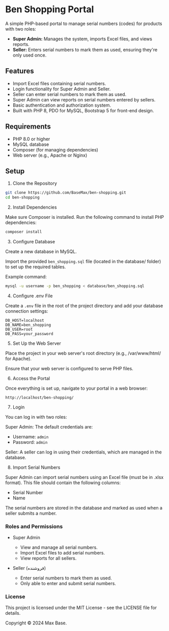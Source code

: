# Ben Shopping Portal

A simple PHP-based portal to manage serial numbers (codes) for products with two roles:

- **Super Admin:** Manages the system, imports Excel files, and views reports.
- **Seller:** Enters serial numbers to mark them as used, ensuring they're only used once.

## Features

- Import Excel files containing serial numbers.
- Login functionality for Super Admin and Seller.
- Seller can enter serial numbers to mark them as used.
- Super Admin can view reports on serial numbers entered by sellers.
- Basic authentication and authorization system.
- Built with PHP 8, PDO for MySQL, Bootstrap 5 for front-end design.

## Requirements

- PHP 8.0 or higher
- MySQL database
- Composer (for managing dependencies)
- Web server (e.g., Apache or Nginx)

## Setup

1. Clone the Repository

```bash
git clone https://github.com/BaseMax/ben-shopping.git
cd ben-shopping
```

2. Install Dependencies

Make sure Composer is installed. Run the following command to install PHP dependencies:

```bash
composer install
```

3. Configure Database

Create a new database in MySQL.

Import the provided `ben_shopping.sql` file (located in the database/ folder) to set up the required tables.

Example command:

```bash
mysql -u username -p ben_shopping < database/ben_shopping.sql
```

4. Configure .env File

Create a `.env` file in the root of the project directory and add your database connection settings:

```env
DB_HOST=localhost
DB_NAME=ben_shopping
DB_USER=root
DB_PASS=your_password
```

5. Set Up the Web Server

Place the project in your web server's root directory (e.g., /var/www/html/ for Apache).

Ensure that your web server is configured to serve PHP files.

6. Access the Portal

Once everything is set up, navigate to your portal in a web browser:

```
http://localhost/ben-shopping/
```

7. Login

You can log in with two roles:

Super Admin: The default credentials are:

- Username: `admin`
- Password: `admin`

Seller: A seller can log in using their credentials, which are managed in the database.

8. Import Serial Numbers

Super Admin can import serial numbers using an Excel file (must be in .xlsx format). This file should contain the following columns:

- Serial Number
- Name

The serial numbers are stored in the database and marked as used when a seller submits a number.

### Roles and Permissions

- Super Admin
    - View and manage all serial numbers.
    - Import Excel files to add serial numbers.
    - View reports for all sellers.

- Seller (فروشنده)
    - Enter serial numbers to mark them as used.
    - Only able to enter and submit serial numbers.

### License

This project is licensed under the MIT License - see the LICENSE file for details.

Copyright © 2024 Max Base.

